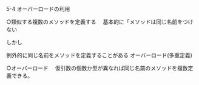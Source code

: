 5-4 オーバーロードの利用

○類似する複数のメソッドを定義する
　基本的に「メソッドは同じ名前をつけない

しかし

例外的に同じ名前をメソッドを定義することがある
オーバーロード(多重定義)


○オーバーロード
　仮引数の個数か型が異なれば同じ名前のメソッドを複数定義できる。
 
